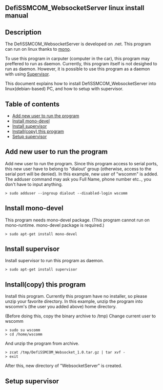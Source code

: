 DefiSSMCOM_WebsocketServer linux install manual
---

## Description
The DefiSSMCOM_WebsocketServer is developed on .net. This program can run on linux thanks to [mono](http://www.mono-project.com/). 

To use this program in carputer (computer in the car), this program may preffered to run as daemon.
Currently, this program itself is not desighed to run as daemon. However, it is possible to use this program as a daemon with using [Supervisor](http://supervisord.org/).

This document explains how to install DefiSSMCOM_WebsocketServer into linux(debian-based) PC, and how to setup with supervisor.

## Table of contents
* [Add new user to run the program](#addNewUser)
* [Install mono-devel](#installMono)
* [Install supervisor](#installSupervisor)
* [Install(copy) this program](#installThisProgram)
* [Setup supervisor](#setupSupervisor)

## <a name="addNewUser">Add new user to run the program</a>
Add new user to run the program. Since this program access to serial ports, this new user have to belong to "dialout' group (otherwise, access to the serial port will be denied).
In this example, new user of "wscomm" is added. The adduser command may ask you Full Name, phone number etc.., you don't have to input anything.

```
> sudo adduser --ingroup dialout --disabled-login wscomm
```

## <a name="installMono">Install mono-devel </a>

This program needs mono-devel package. (This program cannot run on mono-runtime. mono-devel package is required.)
```
> sudo apt-get install mono-devel
```

## <a name="installSupervisor">Install supervisor </a>

Install supervisor to run this program as daemon.
```
> sudo apt-get install supervisor
```

## <a name="installThisProgram">Install(copy) this program </a>
Install this program. Currently this program have no installer, so please unzip your favorite directory.
In this example, unzip the program into wscomm's (the user you added above) home directory.

(Before doing this, copy the binary archive to /tmp)
Change current user to wscomm
```
> sudo su wscomm
> cd /home/wscomm
```
And unzip the program from archive.
```
> zcat /tmp/DefiSSMCOM_Websocket_1.0.tar.gz | tar xvf -
> exit
```
After this, new directory of "WebsocketServer" is created.

## <a name="setupSupervisor"> Setup supervisor </a>

